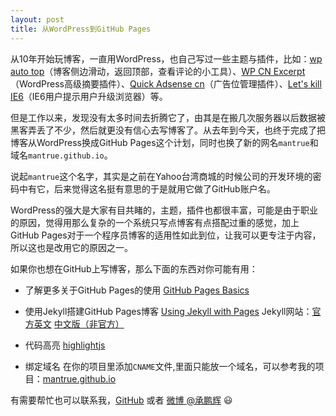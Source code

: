```yaml
---
layout: post
title: 从WordPress到GitHub Pages
---
```


从10年开始玩博客，一直用WordPress，也自己写过一些主题与插件，比如：[wp auto top](https://wordpress.org/plugins/wp-auto-top/)（博客侧边滑动，返回顶部，查看评论的小工具）、[WP CN Excerpt](https://wordpress.org/plugins/cn-excerpt/)（WordPress高级摘要插件）、[Quick Adsense cn](https://wordpress.org/plugins/quick-adsense-cn/)（广告位管理插件）、[Let's kill IE6](https://wordpress.org/plugins/lets-kill-ie6/)（IE6用户提示用户升级浏览器）等。

但是工作以来，发现没有太多时间去折腾它了，由其是在搬几次服务器以后数据被黑客弄丢了不少，然后就更没有信心去写博客了。从去年到今天，也终于完成了把博客从WordPress换成GitHub Pages这个计划，同时也换了新的网名`mantrue`和域名`mantrue.github.io`。

说起`mantrue`这个名字，其实是之前在Yahoo台湾商城的时候公司的开发环境的密码中有它，后来觉得这名挺有意思的于是就用它做了GitHub账户名。

WordPress的强大是大家有目共睹的，主题，插件也都很丰富，可能是由于职业的原因，觉得用那么复杂的一个系统只写点博客有点搭配过重的感觉，加上GitHub Pages对于一个程序员博客的适用性如此到位，让我可以更专注于内容，所以这也是改用它的原因之一。

如果你也想在GitHub上写博客，那么下面的东西对你可能有用：

- 了解更多关于GitHub Pages的使用
[GitHub Pages Basics](https://help.github.com/categories/github-pages-basics/)

- 使用Jekyll搭建GitHub Pages博客
    [Using Jekyll with Pages](https://help.github.com/articles/using-jekyll-with-pages/)
    Jekyll网站：[官方英文](http://jekyllrb.com/)  [中文版（非官方）](http://jekyllcn.com)

- 代码高亮 [highlightjs](https://highlightjs.org/)

- 绑定域名
   在你的项目里添加`CNAME`文件,里面只能放一个域名，可以参考我的项目：[mantrue.github.io](https://github.com/mantrue/mantrue.github.io)

有需要帮忙也可以联系我，[GitHub](https://github.com/mantrue) 或者 [微博 @承鹏辉](http://weibo.com/joychaocc) :smiley: